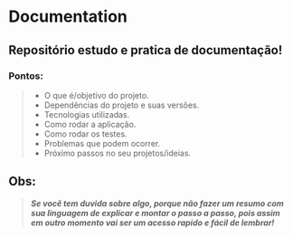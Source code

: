# Documentation

## Repositório estudo e pratica de documentação!

### Pontos:

> - O que é/objetivo do projeto.
> - Dependências do projeto e suas versões.
> - Tecnologias utilizadas.
> - Como rodar a aplicação.
> - Como rodar os testes.
> - Problemas que podem ocorrer.
> - Próximo passos no seu projetos/ideias.

## Obs:
> ***Se você tem duvida sobre algo, porque não fazer um resumo com sua linguagem de explicar e montar o passo a passo, pois assim em outro momento vai ser um acesso rapido e fácil de lembrar!***

